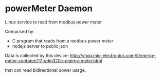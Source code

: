 powerMeter Daemon
==========

Linux service to read from modbus power meter

Composed by:
- C program that reads from a modbus power meter
- nodejs server to public json


Data is collected by this device: http://shop.mig-electronics.com/it/energy-meter-contatori/17-sdm320c-energy-meter.html

that can read bidirectional power usage.


